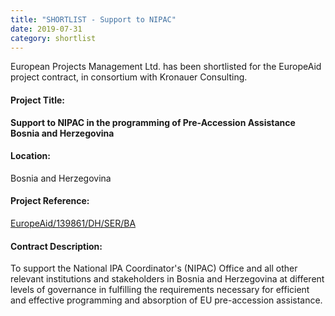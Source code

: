 ```yaml
---
title: "SHORTLIST - Support to NIPAC"
date: 2019-07-31
category: shortlist
---
```


European Projects Management Ltd. has been shortlisted for the EuropeAid project contract, in consortium with Kronauer Consulting.

#### Project Title:

**Support to NIPAC in the programming of Pre-Accession Assistance Bosnia and Herzegovina**

#### Location:

Bosnia and Herzegovina

#### Project Reference:

[EuropeAid/139861/DH/SER/BA](https://webgate.ec.europa.eu/europeaid/online-services/index.cfm?do=publi.welcome&nbPubliList=15&orderby=upd&orderbyad=Desc&searchtype=RS&aofr=139861)

#### **Contract Description:**

To support the National IPA Coordinator's (NIPAC) Office and all other relevant institutions and stakeholders in Bosnia and Herzegovina at different levels of governance in fulfilling the requirements necessary for efficient and effective programming and absorption of EU pre-accession assistance.
